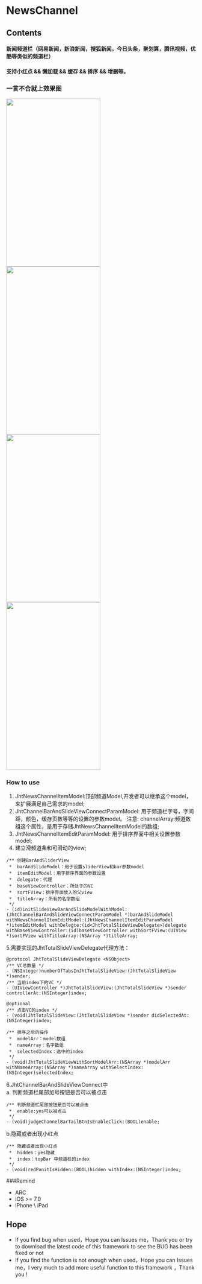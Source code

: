 # NewsChannel

## Contents
#### 新闻频道栏（网易新闻，新浪新闻，搜狐新闻，今日头条，聚划算，腾讯视频，优酷等类似的频道栏）<br>
#### 支持小红点 &amp;&amp; 懒加载 &amp;&amp; 缓存 &amp;&amp; 排序 &amp;&amp; 增删等。<br>

### 一言不合就上效果图
<img src="https://raw.githubusercontent.com/jinht/JhtShopCarAnimationDemo/master/ReadMEImages/Gif/slide.gif"  width=250 height=445 /><br>
<img src="https://raw.githubusercontent.com/jinht/JhtShopCarAnimationDemo/master/ReadMEImages/Gif/shake.gif"  width=250 height=445 /><br>
<img src="https://raw.githubusercontent.com/jinht/JhtShopCarAnimationDemo/master/ReadMEImages/Gif/deleteAndAdd.gif"  width=250 height=445 /><br>
<img src="https://raw.githubusercontent.com/jinht/JhtShopCarAnimationDemo/master/ReadMEImages/Gif/redPoint.gif"  width=250 height=445 /><br>

### How to use
1. JhtNewsChannelItemModel:顶部频道Model,开发者可以继承这个model，来扩展满足自己需求的model;
2. JhtChannelBarAndSlideViewConnectParamModel: 用于频道栏字号，字间距，颜色，缓存页数等等的设置的参数model。 注意:  channelArray:频道数组这个属性，是用于存储JhtNewsChannelItemModel的数组;
3. JhtNewsChannelItemEditParamModel: 用于排序界面中相关设置参数model;
4. 建立滑频道条和可滑动的view;
```oc
/** 创建BarAndSliderView
 *  barAndSlideModel：用于设置sliderView和bar参数model
 *  itemEditModel：用于排序界面的参数设置
 *  delegate：代理
 *  baseViewController：所处于的VC
 *  sortFView：排序界面放入的父view
 *  titleArray：所有的名字数组
 */
- (id)initSlideViewBarAndSlideModelWithModel:(JhtChannelBarAndSlideViewConnectParamModel *)barAndSlideModel withNewsChannelItemEditModel:(JhtNewsChannelItemEditParamModel *)itemEditModel withDelegte:(id<JhtTotalSlideViewDelegate>)delegate withBaseViewController:(id)baseViewController withSortFView:(UIView *)sortFView withTitleArray:(NSArray *)titleArray;
```
5.需要实现的JhtTotalSlideViewDelegate代理方法：
```oc
@protocol JhtTotalSlideViewDelegate <NSObject>
/** VC总数量 */
- (NSInteger)numberOfTabsInJhtTotalSlideView:(JhtTotalSlideView *)sender;
/** 当前index下的VC */
- (UIViewController *)JhtTotalSlideView:(JhtTotalSlideView *)sender controllerAt:(NSInteger)index;

@optional
/** 点击VC的index */
- (void)JhtTotalSlideView:(JhtTotalSlideView *)sender didSelectedAt:(NSInteger)index;

/** 排序之后的操作
 *  modelArr：model数组
 *  nameArray：名字数组
 *  selectedIndex：选中的index
 */
- (void)JhtTotalSlideViewWithSortModelArr:(NSArray *)modelArr withNameArray:(NSArray *)nameArray withSelectIndex:(NSInteger)selectedIndex;
```
6.JhtChannelBarAndSlideViewConnect中<br>
a. 判断频道栏尾部加号按钮是否可以被点击
```oc
/** 判断频道栏尾部按钮是否可以被点击
 *  enable:yes可以被点击 
 */
- (void)judgeChannelBarTailBtnIsEnableClick:(BOOL)enable;
```
b.隐藏或者出现小红点
```oc
/** 隐藏或者出现小红点
 *  hidden：yes隐藏
 *  index：topBar 中频道栏的index
 */
- (void)redPonitIsHidden:(BOOL)hidden withIndex:(NSInteger)index;
```

###Remind
* ARC
* iOS >= 7.0
* iPhone \ iPad 
       
## Hope
* If you find bug when used，Hope you can Issues me，Thank you or try to download the latest code of this framework to see the BUG has been fixed or not
* If you find the function is not enough when used，Hope you can Issues me，I very much to add more useful function to this framework ，Thank you !
